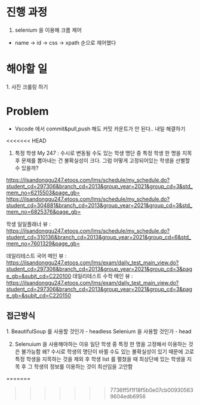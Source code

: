 <h1> 진행 과정</h1>

1. selenium 을 이용해 크롬 제어
- name -> id -> css -> xpath 순으로 제어했다

<h1> 해야할 일</h1>
1. 사진 크롤링 하기

<h1> Problem </h1>

* Vscode 에서 commit&pull,push 해도 커밋 카운트가 안 된다.. 내일 해결하기

<<<<<<< HEAD
1. 특정 학생 My 247
: 수시로 변동될 수도 있는 학생 명단 중 특정 학생 한 명을 지목 후 
문제를 뽑아내는 건 불확실성이 크다.
그럼 어떻게 고정되어있는 학생을 선별할 수 있을까?

https://ilsandonggu247.etoos.com/lms/schedule/my_schedule.do?student_cd=297306&branch_cd=2013&group_year=2021&group_cd=3&std_mem_no=6215503&page_gb=
https://ilsandonggu247.etoos.com/lms/schedule/my_schedule.do?student_cd=304881&branch_cd=2013&group_year=2021&group_cd=3&std_mem_no=6825376&page_gb=



학생 일일플래너 뷰 : https://ilsandonggu247.etoos.com/lms/schedule/my_schedule.do?student_cd=310136&branch_cd=2013&group_year=2021&group_cd=6&std_mem_no=7601329&page_gb=

데일리테스트 국어 메인 뷰 : https://ilsandonggu247.etoos.com/lms/exam/daily_test_main_view.do?student_cd=297306&branch_cd=2013&group_year=2021&group_cd=3&page_gb=&subjt_cd=C220100
데일리테스트 수학 메인 뷰 : https://ilsandonggu247.etoos.com/lms/exam/daily_test_main_view.do?student_cd=297306&branch_cd=2013&group_year=2021&group_cd=3&page_gb=&subjt_cd=C220150

<h2> 접근방식  </h2>
1.  BeautifulSoup 를 사용할 것인가 - headless
    Selenium 을 사용할 것인가 - head

2. Selenuium 을 사용해야하는 이유
   일단 학생 중 특정 한 명을 고정해서 이용하는 것은 불가능함
   왜? 수시로 학생의 명단이 바뀔 수도 있는 불확실성이 있기 때문에
   고로 특정 학생을 지목하는 것을 제외 후 
   학생 list 를 펼쳤을 때 최상단에 있는 학생을 지목 후 그 학생의
   정보를 이용하는 것이 최선임을 고안함








=======
>>>>>>> 7736ff5f1f18f5b0e07cb009305639604edb6956
